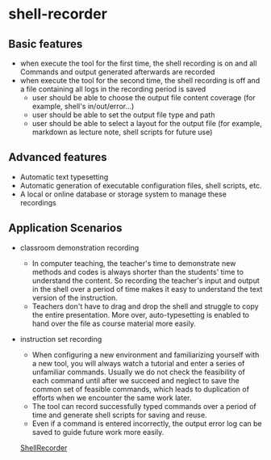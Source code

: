 # shell-recorder

## Basic features

- when execute the tool for the first time, the shell recording is on and all Commands and output generated afterwards are recorded
- when execute the tool for the second time, the shell recording is off and a file containing all logs in the recording period is saved
  - user should be able to choose the output file content coverage (for example, shell's in/out/error...)
  - user should be able to set the output file type and path
  - user should be able to select a layout for the output file (for example, markdown as lecture note, shell scripts for future use)

## Advanced features

- Automatic text typesetting
- Automatic generation of executable configuration files, shell scripts, etc.
- A local or online database or storage system to manage these recordings

## Application Scenarios

- classroom demonstration recording
  - In computer teaching, the teacher's time to demonstrate new methods and codes is always shorter than the students' time to understand the content. So recording the teacher's input and output in the shell over a period of time makes it easy to understand the text version of the instruction.
  - Teachers don't have to drag and drop the shell and struggle to copy the entire presentation. More over, auto-typesetting is enabled to hand over the file as course material more easily.

- instruction set recording
  - When configuring a new environment and familiarizing yourself with a new tool, you will always watch a tutorial and enter a series of unfamiliar commands. Usually we do not check the feasibility of each command until after we succeed and neglect to save the common set of feasible commands, which leads to duplication of efforts when we encounter the same work later.
  - The tool can record successfully typed commands over a period of time and generate shell scripts for saving and reuse.
  - Even if a command is entered incorrectly, the output error log can be saved to guide future work more easily.

  [ShellRecorder](https://github.com/Erisae/ShellRecorder)
